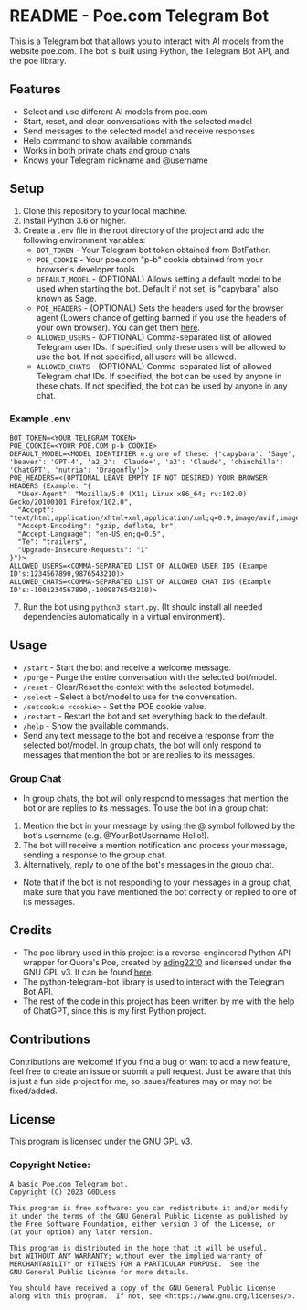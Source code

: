 # README - Poe.com Telegram Bot

This is a Telegram bot that allows you to interact with AI models from the website poe.com. The bot is built using Python, the Telegram Bot API, and the poe library.

## Features
- Select and use different AI models from poe.com
- Start, reset, and clear conversations with the selected model
- Send messages to the selected model and receive responses
- Help command to show available commands
- Works in both private chats and group chats
- Knows your Telegram nickname and @username

## Setup
1. Clone this repository to your local machine.
2. Install Python 3.6 or higher.
3. Create a `.env` file in the root directory of the project and add the following environment variables:
   - `BOT_TOKEN` - Your Telegram bot token obtained from BotFather.
   - `POE_COOKIE` - Your poe.com "p-b" cookie obtained from your browser's developer tools.
   - `DEFAULT_MODEL` - (OPTIONAL) Allows setting a default model to be used when starting the bot. Default if not set, is "capybara" also known as Sage.
   - `POE_HEADERS` - (OPTIONAL) Sets the headers used for the browser agent (Lowers chance of getting banned if you use the headers of your own browser). You can get them [here](https://headers.uniqueostrich18.repl.co/).
   - `ALLOWED_USERS` - (OPTIONAL) Comma-separated list of allowed Telegram user IDs. If specified, only these users will be allowed to use the bot. If not specified, all users will be allowed.
   - `ALLOWED_CHATS` - (OPTIONAL) Comma-separated list of allowed Telegram chat IDs. If specified, the bot can be used by anyone in these chats. If not specified, the bot can be used by anyone in any chat.
### Example .env
```
BOT_TOKEN=<YOUR TELEGRAM TOKEN>
POE_COOKIE=<YOUR POE.COM p-b COOKIE>
DEFAULT_MODEL=<MODEL IDENTIFIER e.g one of these: {'capybara': 'Sage', 'beaver': 'GPT-4', 'a2_2': 'Claude+', 'a2': 'Claude', 'chinchilla': 'ChatGPT', 'nutria': 'Dragonfly'}>
POE_HEADERS=<(OPTIONAL LEAVE EMPTY IF NOT DESIRED) YOUR BROWSER HEADERS (Example: "{
  "User-Agent": "Mozilla/5.0 (X11; Linux x86_64; rv:102.0) Gecko/20100101 Firefox/102.0",
  "Accept": "text/html,application/xhtml+xml,application/xml;q=0.9,image/avif,image/webp,*/*;q=0.8",
  "Accept-Encoding": "gzip, deflate, br",
  "Accept-Language": "en-US,en;q=0.5",
  "Te": "trailers",
  "Upgrade-Insecure-Requests": "1"
}")>
ALLOWED_USERS=<COMMA-SEPARATED LIST OF ALLOWED USER IDS (Exampe ID's:1234567890,9876543210)>
ALLOWED_CHATS=<COMMA-SEPARATED LIST OF ALLOWED CHAT IDS (Example ID's:-1001234567890,-1009876543210)>
```

7. Run the bot using `python3 start.py`. (It should install all needed dependencies automatically in a virtual environment).

## Usage
- `/start` - Start the bot and receive a welcome message.
- `/purge` - Purge the entire conversation with the selected bot/model.
- `/reset` - Clear/Reset the context with the selected bot/model.
- `/select` - Select a bot/model to use for the conversation.
- `/setcookie <cookie>` - Set the POE cookie value.
- `/restart` - Restart the bot and set everything back to the default.
- `/help` - Show the available commands.
- Send any text message to the bot and receive a response from the selected bot/model. In group chats, the bot will only respond to messages that mention the bot or are replies to its messages.

### Group Chat
- In group chats, the bot will only respond to messages that mention the bot or are replies to its messages. To use the bot in a group chat:

1. Mention the bot in your message by using the @ symbol followed by the bot's username (e.g. @YourBotUsername Hello!).
2. The bot will receive a mention notification and process your message, sending a response to the group chat.
3. Alternatively, reply to one of the bot's messages in the group chat. 
- Note that if the bot is not responding to your messages in a group chat, make sure that you have mentioned the bot correctly or replied to one of its messages.

## Credits
- The poe library used in this project is a reverse-engineered Python API wrapper for Quora's Poe, created by [ading2210](https://github.com/ading2210) and licensed under the GNU GPL v3. It can be found [here](https://github.com/ading2210/poe-api).
- The python-telegram-bot library is used to interact with the Telegram Bot API.
- The rest of the code in this project has been written by me with the help of ChatGPT, since this is my first Python project.

## Contributions
Contributions are welcome! If you find a bug or want to add a new feature, feel free to create an issue or submit a pull request. Just be aware that this is just a fun side project for me, so issues/features may or may not be fixed/added.

## License
This program is licensed under the [GNU GPL v3](https://www.gnu.org/licenses/gpl-3.0.txt).

### Copyright Notice:
```
A basic Poe.com Telegram bot.
Copyright (C) 2023 G0DLess

This program is free software: you can redistribute it and/or modify
it under the terms of the GNU General Public License as published by
the Free Software Foundation, either version 3 of the License, or
(at your option) any later version.

This program is distributed in the hope that it will be useful,
but WITHOUT ANY WARRANTY; without even the implied warranty of
MERCHANTABILITY or FITNESS FOR A PARTICULAR PURPOSE.  See the
GNU General Public License for more details.

You should have received a copy of the GNU General Public License
along with this program.  If not, see <https://www.gnu.org/licenses/>.
```